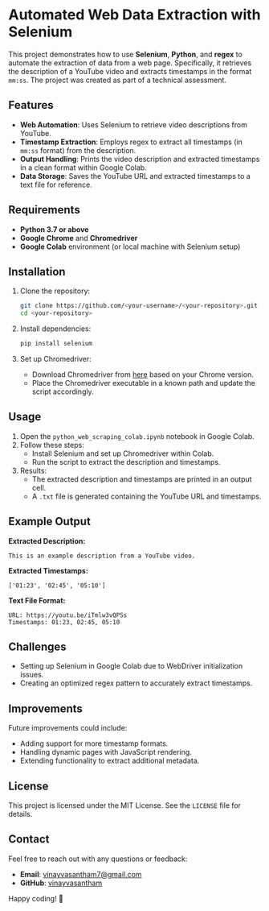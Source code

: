 # Automated Web Data Extraction with Selenium  

This project demonstrates how to use **Selenium**, **Python**, and **regex** to automate the extraction of data from a web page. Specifically, it retrieves the description of a YouTube video and extracts timestamps in the format `mm:ss`. The project was created as part of a technical assessment.  

## Features  
- **Web Automation**: Uses Selenium to retrieve video descriptions from YouTube.  
- **Timestamp Extraction**: Employs regex to extract all timestamps (in `mm:ss` format) from the description.  
- **Output Handling**: Prints the video description and extracted timestamps in a clean format within Google Colab.  
- **Data Storage**: Saves the YouTube URL and extracted timestamps to a text file for reference.  

## Requirements  
- **Python 3.7 or above**  
- **Google Chrome** and **Chromedriver**  
- **Google Colab** environment (or local machine with Selenium setup)  

## Installation  
1. Clone the repository:  
   ```bash
   git clone https://github.com/<your-username>/<your-repository>.git
   cd <your-repository>
   ```  

2. Install dependencies:  
   ```bash
   pip install selenium
   ```  

3. Set up Chromedriver:  
   - Download Chromedriver from [here](https://sites.google.com/chromium.org/driver/) based on your Chrome version.  
   - Place the Chromedriver executable in a known path and update the script accordingly.  

## Usage  
1. Open the `python_web_scraping_colab.ipynb` notebook in Google Colab.  
2. Follow these steps:  
   - Install Selenium and set up Chromedriver within Colab.  
   - Run the script to extract the description and timestamps.  
3. Results:  
   - The extracted description and timestamps are printed in an output cell.  
   - A `.txt` file is generated containing the YouTube URL and timestamps.  

## Example Output  
**Extracted Description:**  
```
This is an example description from a YouTube video.  
```  

**Extracted Timestamps:**  
```
['01:23', '02:45', '05:10']  
```  

**Text File Format:**  
```
URL: https://youtu.be/iTmlw3vQPSs  
Timestamps: 01:23, 02:45, 05:10  
```  

## Challenges  
- Setting up Selenium in Google Colab due to WebDriver initialization issues.  
- Creating an optimized regex pattern to accurately extract timestamps.  

## Improvements  
Future improvements could include:  
- Adding support for more timestamp formats.  
- Handling dynamic pages with JavaScript rendering.  
- Extending functionality to extract additional metadata.  

## License  
This project is licensed under the MIT License. See the `LICENSE` file for details.  

## Contact  
Feel free to reach out with any questions or feedback:  
- **Email**: vinayvasantham7@gmail.com  
- **GitHub**: [vinayvasantham](https://github.com/vinayvasantham)  

Happy coding! 🚀
